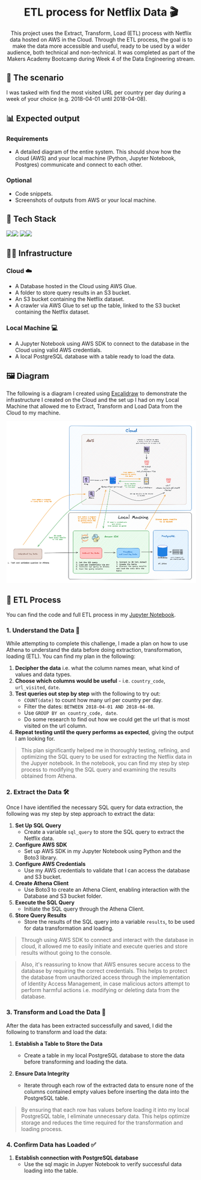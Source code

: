<h1 align="center">
    ETL process for Netflix Data 🎬
</h1>

<p align="center">
This project uses the Extract, Transform, Load (ETL) process with Netflix data hosted on AWS in the Cloud. Through the ETL process, the goal is to make the data more accessible and useful, ready to be used by a wider audience, both technical and non-technical. It was completed as part of the Makers Academy Bootcamp during Week 4 of the Data Engineering stream. 
</p>

## 🏡 The scenario

I was tasked with find the most visited URL per country per day during a week of your choice (e.g. 2018-04-01 until 2018-04-08).

## 📊 Expected output

### Requirements
* A detailed diagram of the entire system. This should show how the cloud (AWS) and your local machine (Python, Jupyter Notebook, Postgres) communicate and connect to each other.

### Optional
* Code snippets.
* Screenshots of outputs from AWS or your local machine.

## 🚀 Tech Stack 

 <img src="https://img.shields.io/badge/Amazon_AWS-232F3E?style=for-the-badge&logo=amazon-aws&logoColor=white"><img src="https://img.shields.io/badge/python-3670A0?style=for-the-badge&logo=python&logoColor=ffdd54"> <img src="https://img.shields.io/badge/Made%20with-Jupyter-orange?style=for-the-badge&logo=Jupyter"><img src="https://img.shields.io/badge/postgres-%23316192.svg?style=for-the-badge&logo=postgresql&logoColor=white">

 ## 👷‍♀️ Infrastructure

 ### Cloud ☁️
 * A Database hosted in the Cloud using AWS Glue.
 * A folder to store query results in an S3 bucket.
 * An S3 bucket containing the Netflix dataset.
 * A crawler via AWS Glue to set up the table, linked to the S3 bucket containing the Netflix dataset.

### Local Machine 💻
* A Jupyter Notebook using AWS SDK to connect to the database in the Cloud using valid AWS credentials.
* A local PostgreSQL database with a table ready to load the data.

 ## 🖼️ Diagram

 The following is a diagram I created using [Excalidraw](https://excalidraw.com/) to demonstrate the infrastructure I created on the Cloud and the set up I had on my Local Machine that allowed me to Extract, Transform and Load Data from the Cloud to my machine. 

 ![A diagram showing how the ETL process was implemented. It shows a detailed diagram of how the Cloud and my local machine interacts.](./diagrams/etl_process_with_aws_diagram.png)

## 🔄 ETL Process

You can find the code and full ETL process in my [Jupyter Notebook](./etl_cloud_db_challenge.ipynb).

### 1. Understand the Data 📖 
While attempting to complete this challenge, I made a plan on how to use Athena to understand the data before doing extraction, transformation, loading (ETL). You can find my plan in the following:
1. **Decipher the data** i.e. what the column names mean, what kind of values and data types.
2. **Choose which columns would be useful** - i.e. `country_code`, `url_visited`, `date`.
3. **Test queries out step by step** with the following to try out:
    * `COUNT(date)` to count how many url per country per day.
    * Filter the dates: `BETWEEN 2018-04-01 AND 2018-04-08`.
    * Use `GROUP BY on country_code, date`.
    * Do some research to find out how we could get the url that is most visited on the url column.
4. **Repeat testing until the query performs as expected**, giving the output I am looking for.

> This plan significantly helped me in thoroughly testing, refining, and optimizing the SQL query to be used for extracting the Netflix data in the Jupyer notebook. In the notebook, you can find my step by step process to modifying the SQL query and examining the results obtained from Athena.

### 2. Extract the Data 🛠️

Once I have identified the necessary SQL query for data extraction, the following was my step by step approach to extract the data:

1. **Set Up SQL Query**
    * Create a variable `sql_query` to store the SQL query to extract the Netflix data.
2. **Configure AWS SDK**
    * Set up AWS SDK in my Jupyter Notebook using Python and the Boto3 library.
3. **Configure AWS Credentials**
    * Use my AWS credentials to validate that I can access the database and S3 bucket.
4. **Create Athena Client**
    * Use Boto3 to create an Athena Client, enabling interaction with the Database and S3 bucket folder.
5. **Execute the SQL Query**
    * Initiate the SQL query through the Athena Client.
6. **Store Query Results**
    * Store the results of the SQL query into a variable `results`, to be used for data transformation and loading.

> Through using AWS SDK to connect and interact with the database in cloud, it allowed me to easily initiate and execute queries and store results without going to the console. 

> Also, it's reassuring to know that AWS ensures secure access to the database by requiring the correct credentials. This helps to protect the database from unauthorized access through the implementation of Identity Access Management, in case malicious actors attempt to perform harmful actions i.e. modifying or deleting data from the database.

### 3. Transform and Load the Data 💫

After the data has been extracted successfully and saved, I did the following to transform and load the data:

1. **Establish a Table to Store the Data**
    * Create a table in my local PostgreSQL database to store the data before transforming and loading the data.

2. **Ensure Data Integrity**
    * Iterate through each row of the extracted data to ensure none of the columns contained empty values before inserting the data into the PostgreSQL table.

> By ensuring that each row has values before loading it into my local PostgreSQL table, I eliminate unnecessary data. This helps optimize storage and reduces the time required for the transformation and loading process.

### 4. Confirm Data has Loaded ✅

1. **Establish connection with PostgreSQL database**
    * Use the sql magic in Jupyer Notebook to verify successful data loading into the table.


<!-- ## ✅ Benefits of ETL
*  -->

<!-- ## 💻 Running the notebook -->
